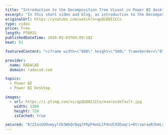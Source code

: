 ```yaml
---
title: "Introduction to the Decomposition Tree Visual in Power BI desktop"
excerpt: "In this short video and blog, an introduction to the Decomposition tree has been provided"
originalUrl: https://youtube.com/watch?v=qpQG88I1CCo
type: video
price: Free
length: PT6M1S
publishedDateTime: 2020-02-03T04:09:18Z
heat: 51

featuredContent: "<iframe width=\"800\" height=\"500\" frameborder=\"0\" src=\"https://www.youtube.com/embed/qpQG88I1CCo\" allow=\"accelerometer; autoplay; encrypted-media; gyroscope; picture-in-picture\" allowfullscreen></iframe>"

provider:
  name: RADACAD
  domain: radacad.com

topics:
  - Power BI
  - Power BI Desktop

images:
  - url: https://i.ytimg.com/vi/qpQG88I1CCo/maxresdefault.jpg
    width: 1280
    height: 720
    isCached: true

secured: "R/ZIasGO9vmyylVb3WbQcDqqlFKpP4eULlP4nUC9IDaqri+0trswraeRJhmLsPfz3rrZ8NG47GY06BPwDqkOAnKQ5AI1uokYdu1VjcO2kXrxUqrUMtyNYcM15CAlxO+sT7K/kLtbRIFR+23CmBKxXL9kfiwlrSteY5teAEqZaHDzySDH8ERtlF8RoQM4yRBamV8bA6663MScO0RLszFM7FbQ+GfpZEakCZZu/sFm/MpycwXkAv7vgWLZq5aIAZprNcMdlPsocTlYf5aZXXWuzLPQaZRwTff6oV3TTcaxRNd8EcGZwH0HVR9rLAubOVNbq3haKPSHzSuPpGGyGtzmCsQXNqyIP+pR0xWjb1e+r68JMuP1ovD/qupXni6dfZ10FOF3B8s9Z/lHXH6jOdzzRfNyhnpd+FT5CdF9pFZ/Rn4=;awYvOD/oXpm4RtHgDH7dJw=="
---
```


